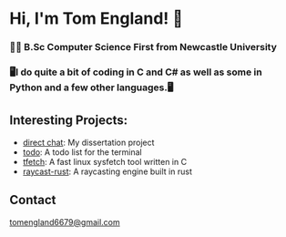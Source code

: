 # Hi, I'm Tom England! 👋

### 👨‍🎓 B.Sc Computer Science First from Newcastle University

### 🖥I do quite a bit of coding in C and C# as well as some in Python and a few other languages.🖥


## Interesting Projects:
- [direct chat](https://github.com/Tom-England/DirectChatFrontend): My dissertation project
- [todo](https://github.com/Tom-England/todo): A todo list for the terminal
- [tfetch](https://github.com/Tom-England/tfetch): A fast linux sysfetch tool written in C
- [raycast-rust](https://github.com/Tom-England/raycast-rust): A raycasting engine built in rust


## Contact
tomengland6679@gmail.com

